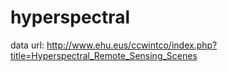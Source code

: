 # hyperspectral

data url: http://www.ehu.eus/ccwintco/index.php?title=Hyperspectral_Remote_Sensing_Scenes
